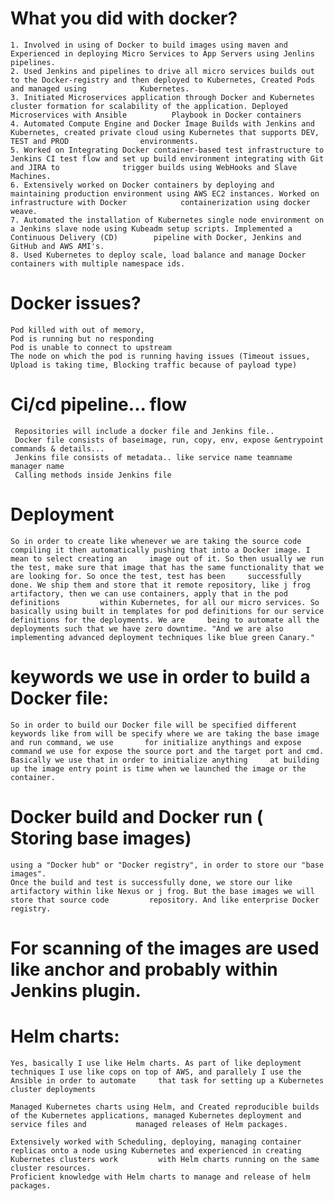 # What you did with docker?

    1. Involved in using of Docker to build images using maven and Experienced in deploying Micro Services to App Servers using Jenlins pipelines.
    2. Used Jenkins and pipelines to drive all micro services builds out to the Docker-registry and then deployed to Kubernetes, Created Pods and managed using            Kubernetes.
    3. Initiated Microservices application through Docker and Kubernetes cluster formation for scalability of the application. Deployed Microservices with Ansible          Playbook in Docker containers
    4. Automated Compute Engine and Docker Image Builds with Jenkins and Kubernetes, created private cloud using Kubernetes that supports DEV, TEST and PROD                environments. 
    5. Worked on Integrating Docker container-based test infrastructure to Jenkins CI test flow and set up build environment integrating with Git and JIRA to              trigger builds using WebHooks and Slave Machines.
    6. Extensively worked on Docker containers by deploying and maintaining production environment using AWS EC2 instances. Worked on infrastructure with Docker            containerization using docker weave.
    7. Automated the installation of Kubernetes single node environment on a Jenkins slave node using Kubeadm setup scripts. Implemented a Continuous Delivery (CD)        pipeline with Docker, Jenkins and GitHub and AWS AMI's. 
    8. Used Kubernetes to deploy scale, load balance and manage Docker containers with multiple namespace ids.

# Docker issues?
    Pod killed with out of memory, 
    Pod is running but no responding
    Pod is unable to connect to upstream
    The node on which the pod is running having issues (Timeout issues, Upload is taking time, Blocking traffic because of payload type)

# Ci/cd pipeline... flow
     Repositories will include a docker file and Jenkins file..
     Docker file consists of baseimage, run, copy, env, expose &entrypoint commands & details...
     Jenkins file consists of metadata.. like service name teamname manager name
     Calling methods inside Jenkins file
     
# Deployment
    So in order to create like whenever we are taking the source code compiling it then automatically pushing that into a Docker image. I mean to select creating an     image out of it. So then usually we run the test, make sure that image that has the same functionality that we are looking for. So once the test, test has been     successfully done. We ship them and store that it remote repository, like j frog artifactory, then we can use containers, apply that in the pod definitions         within Kubernetes, for all our micro services. So basically using built in templates for pod definitions for our service definitions for the deployments. We are     being to automate all the deployments such that we have zero downtime. "And we are also implementing advanced deployment techniques like blue green Canary."
 
    
# keywords we use in order to build a Docker file:
    So in order to build our Docker file will be specified different keywords like from will be specify where we are taking the base image and run command, we use       for initialize anythings and expose command we use for expose the source port and the target port and cmd. Basically we use that in order to initialize anything     at building up the image entry point is time when we launched the image or the container.
    
# Docker build and Docker run ( Storing base images)
    using a "Docker hub" or "Docker registry", in order to store our "base images".
    Once the build and test is successfully done, we store our like artifactory within like Nexus or j frog. But the base images we will store that source code         repository. And like enterprise Docker registry.
    
# For scanning of the images are used like anchor and probably within Jenkins plugin.

# Helm charts: 
    Yes, basically I use like Helm charts. As part of like deployment techniques I use like cops on top of AWS, and parallely I use the Ansible in order to automate     that task for setting up a Kubernetes cluster deployments
 
    Managed Kubernetes charts using Helm, and Created reproducible builds of the Kubernetes applications, managed Kubernetes deployment and service files and           managed releases of Helm packages.
 
    Extensively worked with Scheduling, deploying, managing container replicas onto a node using Kubernetes and experienced in creating Kubernetes clusters work         with Helm charts running on the same cluster resources.
    Proficient knowledge with Helm charts to manage and release of helm packages.
    
    
    

    


